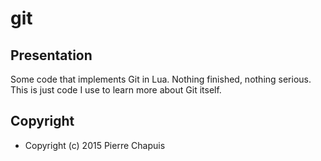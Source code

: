 # git

## Presentation

Some code that implements Git in Lua. Nothing finished, nothing serious.
This is just code I use to learn more about Git itself.

## Copyright

- Copyright (c) 2015 Pierre Chapuis
